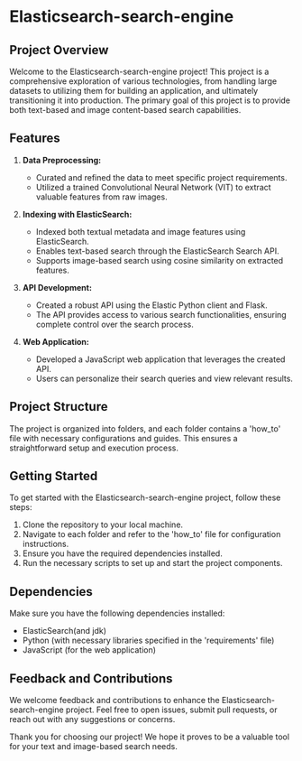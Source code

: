 # Elasticsearch-search-engine

## Project Overview

Welcome to the Elasticsearch-search-engine project! This project is a comprehensive exploration of various technologies, from handling large datasets to utilizing them for building an application, and ultimately transitioning it into production. The primary goal of this project is to provide both text-based and image content-based search capabilities.

## Features

1. **Data Preprocessing:**
   - Curated and refined the data to meet specific project requirements.
   - Utilized a trained Convolutional Neural Network (VIT) to extract valuable features from raw images.

2. **Indexing with ElasticSearch:**
   - Indexed both textual metadata and image features using ElasticSearch.
   - Enables text-based search through the ElasticSearch Search API.
   - Supports image-based search using cosine similarity on extracted features.

3. **API Development:**
   - Created a robust API using the Elastic Python client and Flask.
   - The API provides access to various search functionalities, ensuring complete control over the search process.

4. **Web Application:**
   - Developed a JavaScript web application that leverages the created API.
   - Users can personalize their search queries and view relevant results.

## Project Structure

The project is organized into folders, and each folder contains a 'how_to' file with necessary configurations and guides. This ensures a straightforward setup and execution process.

## Getting Started

To get started with the Elasticsearch-search-engine project, follow these steps:

1. Clone the repository to your local machine.
2. Navigate to each folder and refer to the 'how_to' file for configuration instructions.
3. Ensure you have the required dependencies installed.
4. Run the necessary scripts to set up and start the project components.

## Dependencies

Make sure you have the following dependencies installed:

- ElasticSearch(and jdk)
- Python (with necessary libraries specified in the 'requirements' file)
- JavaScript (for the web application)

## Feedback and Contributions

We welcome feedback and contributions to enhance the Elasticsearch-search-engine project. Feel free to open issues, submit pull requests, or reach out with any suggestions or concerns.

Thank you for choosing our project! We hope it proves to be a valuable tool for your text and image-based search needs.
